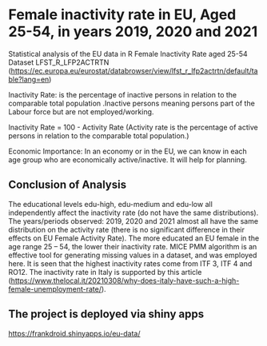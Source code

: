 # Female inactivity rate in EU, Aged 25-54, in years 2019, 2020 and 2021
Statistical analysis of the EU data in R Female Inactivity Rate aged 25-54 Dataset LFST_R_LFP2ACTRTN (https://ec.europa.eu/eurostat/databrowser/view/lfst_r_lfp2actrtn/default/table?lang=en)

Inactivity Rate: is the percentage of inactive persons in relation to the comparable total population .Inactive persons meaning persons part of the Labour force but are not employed/working.

Inactivity Rate = 100 - Activity Rate
(Activity rate is the percentage of active persons in relation to the comparable total population.)

Economic Importance: In an economy or in the EU, we can know in each age group who are economically active/inactive. It will help for planning.

## Conclusion of Analysis

The educational levels edu-high, edu-medium and edu-low all independently affect the inactivity rate (do not have the
same distributions).
The years/periods observed: 2019, 2020 and 2021 almost all have the same distribution on the activity rate (there is no
significant difference in their effects on EU Female Activity Rate).
The more educated an EU female in the age range 25 – 54, the lower their inactivity rate.
MICE PMM algorithm is an effective tool for generating missing values in a dataset, and was employed here.
It is seen that the highest inactivity rates come from ITF 3, ITF 4 and RO12. The inactivity rate in Italy is supported by this
article (https://www.thelocal.it/20210308/why-does-italy-have-such-a-high-female-unemployment-rate/).

## The project is deployed via shiny apps
https://frankdroid.shinyapps.io/eu-data/
